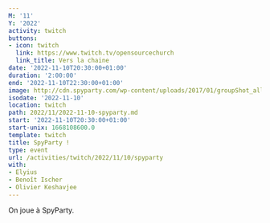 ```yaml
---
M: '11'
Y: '2022'
activity: twitch
buttons:
- icon: twitch
  link: https://www.twitch.tv/opensourcechurch
  link_title: Vers la chaine
date: '2022-11-10T20:30:00+01:00'
duration: '2:00:00'
end: '2022-11-10T22:30:00+01:00'
image: http://cdn.spyparty.com/wp-content/uploads/2017/01/groupShot_all05.jpg
isodate: '2022-11-10'
location: twitch
path: 2022/11/2022-11-10-spyparty.md
start: '2022-11-10T20:30:00+01:00'
start-unix: 1668108600.0
template: twitch
title: SpyParty !
type: event
url: /activities/twitch/2022/11/10/spyparty
with:
- Elyius
- Benoît Ischer
- Olivier Keshavjee
---
```

On joue à SpyParty.